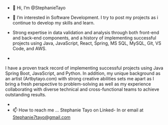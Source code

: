 - 👋 Hi, I’m @StephanieTayo
- 👀 I’m interested in Software Development. I try to post my projects as i continue to develop my skills and learn.  
- Strong expertise in data validation and analysis through both front-end and back-end components, and a history of implementing successful projects using Java, JavaScript, React, Spring, MS SQL, MySQL, Git, VS Code, and AWS.

- 
I have a proven track record of implementing successful projects using Java Spring Boot, JavaScript, and Python. In addition, my unique background as an artist (Artbytayo.com) with strong creative abilities sets me apart as I bring a fresh perspective to problem-solving as well as my experience collaborating with diverse technical and cross-functional teams to achieve outstanding results.

-
- 📫 How to reach me ... Stephanie Tayo on Linked- In or email at Stephanie7tayo@gmail.com 

<!---
StephanieTayo/StephanieTayo is a ✨ special ✨ repository because its `README.md` (this file) appears on your GitHub profile.
You can click the Preview link to take a look at your changes.
--->

